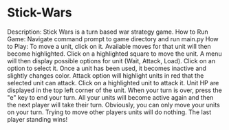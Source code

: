 # Stick-Wars
Description:  Stick Wars is a turn based war strategy game.
How to Run Game:  Navigate command prompt to game directory and run main.py
How to Play: To move a unit, click on it.  Available moves for that unit will then become highlighted.  Click on a highlighted square to move the unit.  A menu will then display possible options for unit (Wait, Attack, Load).  Click on an option to select it.  Once a unit has been used, it becomes inactive and slightly changes color.  Attack option will highlight units in red that the selected unit can attack.  Click on a highlighted unit to attack it.  Unit HP are displayed in the top left corner of the unit.  When your turn is over, press the "e" key to end your turn.  All your units will become active again and then the next player will take their turn.  Obviously, you can only move your units on your turn.  Trying to move other players units will do nothing.  The last player standing wins!
